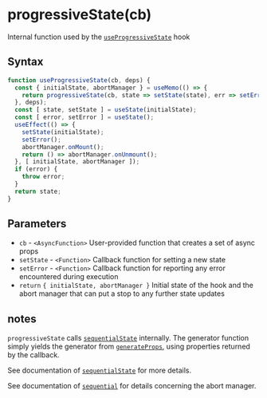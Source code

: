 # progressiveState(cb)

Internal function used by the [`useProgressiveState`](./useProgressiveState) hook

## Syntax

```js
function useProgressiveState(cb, deps) {
  const { initialState, abortManager } = useMemo(() => {
    return progressiveState(cb, state => setState(state), err => setError(err));
  }, deps);
  const [ state, setState ] = useState(initialState);
  const [ error, setError ] = useState();
  useEffect(() => {
    setState(initialState);
    setError();
    abortManager.onMount();
    return () => abortManager.onUnmount();
  }, [ initialState, abortManager ]);
  if (error) {
    throw error;
  }
  return state;
}
```

## Parameters

* `cb` - `<AsyncFunction>` User-provided function that creates a set of async props
* `setState` - `<Function>` Callback function for setting a new state
* `setError` - `<Function>` Callback function for reporting any error encountered during execution
* `return` `{ initialState, abortManager }` Initial state of the hook and the abort manager that can put a stop to
any further state updates

## notes

`progressiveState` calls [`sequentialState`](./sequentialState.md) internally. The generator function simply
yields the generator from [`generateProps`](./generateProps.md), using properties returned by the callback.

See documentation of [`sequentialState`](./sequentialState.md#notes) for more details.

See documentation of [`sequential`](./sequential.md#notes) for details concerning the abort manager.
